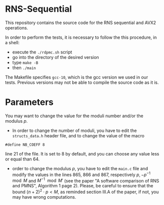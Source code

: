 # RNS-Sequential
This repository contains the source code for the RNS sequential and AVX2 operations.

In order to perform the tests, it is necessary to follow the this procedure, in a shell:

- execute the `./rdpmc.sh` script
- go into the directory of the desired version
- type `make -B`
- then `./main`

The Makefile specifies `gcc-10`, which is the gcc version we used in our tests. Previous versions may not be able to compile the source code as it is.

# Parameters
You may want to change the value for the moduli number and/or the modulus $p$.

- In order to change the number of moduli, you have to edit the `structs_data.h` header file, and to change the value of the macro

`#define NB_COEFF 8`

line 21 of the file. It is set to $8$ by default, and you can choose any value less or equal than $64$.

- order to change the modulus $p$, you have to edit the `main.c` file and modify the values in the lines 865, 866 and 867, respectively $p, -p^{-1} \mod M$ and $M^{-1} \mod M'$ (see the paper "A software comparison of RNS and PMNS", Algorithm 1 page 2). Please, be careful to ensure that the bound $(n+2)^2\cdot p < M$, as reminded section III.A of the paper, if not, you may have wrong computations.
